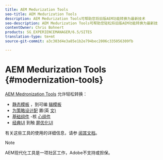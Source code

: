```yaml
---
title: AEM Medurization Tools
seo-title: AEM Medurization Tools
description: AEM Medurization Tools可帮助您将旧版AEM功能转换为最新技术
seo-description: AEM Medurization Tools可帮助您轻松将旧版AEM功能转换为最新技术
contentOwner: Chris Bohnert
products: SG_EXPERIENCEMANAGER/6.5/SITES
translation-type: tm+mt
source-git-commit: a3c303d4e3a85e1b2e794bec2006c335056309fb

---
```



# AEM Medurization Tools {#modernization-tools}

[AEM Medronization Tools](http://opensource.adobe.com/aem-modernize-tools/) 允许轻松转换：

* [静态模板](page-templates-static.md) ，到可编 [辑模板](page-templates-editable.md)
* [为策略设计配](page-templates-static.md) 置(英 [文)](page-templates-editable.md)
* [基础组件](/help/sites-authoring/default-components-foundation.md) -核 [心组件](https://docs.adobe.com/content/help/en/experience-manager-core-components/using/introduction.html)
* [经典UI](website.md) 到触 [屏优化UI](touch-ui-concepts.md)

有关这些工具的使用的详细信息，请参 [阅其文档](http://opensource.adobe.com/aem-modernize-tools/)。

>[!NOTE]
>
>AEM现代化工具是一项社区工作，Adobe不支持或担保。